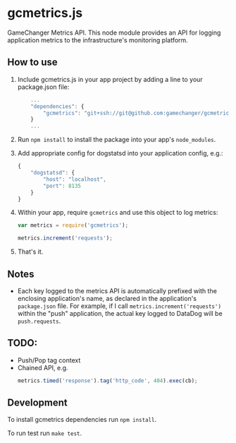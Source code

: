 # gcmetrics.js

GameChanger Metrics API. This node module provides an API for logging application metrics to the infrastructure's monitoring platform. 

## How to use
1. Include gcmetrics.js in your app project by adding a line to your package.json file:

    ```javascript
        ...
        "dependencies": {
            "gcmetrics": "git+ssh://git@github.com:gamechanger/gcmetrics.js.git"
        }
        ...
    ```

2. Run `npm install` to install the package into your app's `node_modules`.
3. Add appropriate config for dogstatsd into your application config, e.g.:

    ```javascript
    {
        "dogstatsd": {
            "host": "localhost",
            "port": 8135
        }
    }
    ```

4. Within your app, require `gcmetrics` and use this object to log metrics:

    ```javascript
    var metrics = require('gcmetrics');
    
    metrics.increment('requests');
    ```

5. That's it. 


## Notes

 - Each key logged to the metrics API is automatically prefixed with the enclosing application's name, as declared in the application's `package.json` file. For example, if I call `metrics.increment('requests')` within the "push" application, the actual key logged to DataDog will be `push.requests`.

## TODO:

 - Push/Pop tag context
 - Chained API, e.g.
    ```javascript
    metrics.timed('response').tag('http_code', 404).exec(cb);
    ```

## Development

To install gcmetrics dependencies run `npm install`. 

To run test run `make test`.